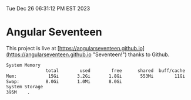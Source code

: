 Tue Dec 26 06:31:12 PM EST 2023

# Angular Seventeen


This project is live at [https://angularseventeen.github.io](https://angularseventeen.github.io "Seventeen!") thanks to Github.

```bash
System Memory
               total        used        free      shared  buff/cache   available
Mem:            15Gi       3.2Gi       1.8Gi       553Mi        11Gi        12Gi
Swap:          8.0Gi       1.0Mi       8.0Gi
System Storage
395M	.
```
```bash
